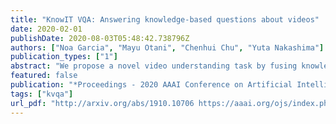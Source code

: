 ```yaml
---
title: "KnowIT VQA: Answering knowledge-based questions about videos"
date: 2020-02-01
publishDate: 2020-08-03T05:48:42.738796Z
authors: ["Noa Garcia", "Mayu Otani", "Chenhui Chu", "Yuta Nakashima"]
publication_types: ["1"]
abstract: "We propose a novel video understanding task by fusing knowledge-based and video question answering. First, we introduce KnowIT VQA, a video dataset with 24,282 human-generated question-answer pairs about a popular sitcom. The dataset combines visual, textual and temporal coherence reasoning together with knowledge-based questions, which need of the experience obtained from the viewing of the series to be answered. Second, we propose a video understanding model by combining the visual and textual video content with specific knowledge about the show. Our main findings are: (i) the incorporation of knowledge produces outstanding improvements for VQA in video, and (ii) the performance on KnowIT VQA still lags well behind human accuracy, indicating its usefulness for studying current video modelling limitations."
featured: false
publication: "*Proceedings - 2020 AAAI Conference on Artificial Intelligence*"
tags: ["kvqa"]
url_pdf: "http://arxiv.org/abs/1910.10706 https://aaai.org/ojs/index.php/AAAI/article/view/6713/6567"
---
```


